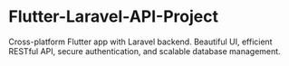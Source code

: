 # Flutter-Laravel-API-Project
 Cross-platform Flutter app with Laravel backend. Beautiful UI, efficient RESTful API, secure authentication, and scalable database management.
